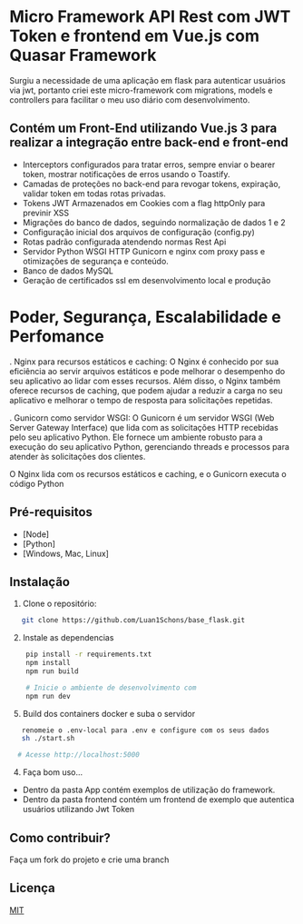 # Micro Framework API Rest com JWT Token e frontend em Vue.js com Quasar Framework

Surgiu a necessidade de uma aplicação em flask para autenticar usuários via jwt, portanto criei este micro-framework com migrations, models e controllers
para facilitar o meu uso diário com desenvolvimento.

## Contém um Front-End utilizando Vue.js 3 para realizar a integração entre back-end e front-end
- Interceptors configurados para tratar erros, sempre enviar o bearer token, mostrar notificações de erros usando o Toastify.
- Camadas de proteções no back-end para revogar tokens, expiração, validar token em todas rotas privadas.
- Tokens JWT Armazenados em Cookies com a flag httpOnly para previnir XSS
- Migrações do banco de dados, seguindo normalização de dados 1 e 2
- Configuração inicial dos arquivos de configuração (config.py)
- Rotas padrão configurada atendendo normas Rest Api
- Servidor Python WSGI HTTP Gunicorn e nginx com proxy pass e otimizações de segurança e conteúdo.
- Banco de dados MySQL
- Geração de certificados ssl em desenvolvimento local e produção

# Poder, Segurança, Escalabilidade e Perfomance


   . Nginx para recursos estáticos e caching: O Nginx é conhecido por sua eficiência ao servir arquivos estáticos e pode melhorar o desempenho do seu aplicativo ao lidar com esses recursos. Além disso, o Nginx também oferece recursos de caching, que podem ajudar a reduzir a carga no seu aplicativo e melhorar o tempo de resposta para solicitações repetidas.

   . Gunicorn como servidor WSGI: O Gunicorn é um servidor WSGI (Web Server Gateway Interface) que lida com as solicitações HTTP recebidas pelo seu aplicativo Python. Ele fornece um ambiente robusto para a execução do seu aplicativo Python, gerenciando threads e processos para atender às solicitações dos clientes.

   O Nginx lida com os recursos estáticos e caching, e o Gunicorn executa o código Python


## Pré-requisitos
- [Node]
- [Python]
- [Windows, Mac, Linux]

## Instalação

1. Clone o repositório:

```bash
   git clone https://github.com/Luan1Schons/base_flask.git
   ```

2. Instale as dependencias
```bash
    pip install -r requirements.txt
    npm install
    npm run build

    # Inicie o ambiente de desenvolvimento com
    npm run dev
   ```

5. Build dos containers docker e suba o servidor
```bash
   renomeie o .env-local para .env e configure com os seus dados
   sh ./start.sh

  # Acesse http://localhost:5000
  ```

4. Faça bom uso...
- Dentro da pasta App contém exemplos de utilização do framework.
- Dentro da pasta frontend contém um frontend de exemplo que autentica usuários utilizando Jwt Token

## Como contribuir?
Faça um fork do projeto e crie uma branch

## Licença
[MIT](https://choosealicense.com/licenses/mit/)